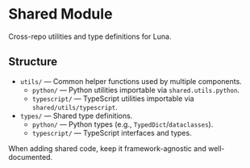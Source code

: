 # Shared Module

Cross-repo utilities and type definitions for Luna.

## Structure

- `utils/` — Common helper functions used by multiple components.
  - `python/` — Python utilities importable via `shared.utils.python`.
  - `typescript/` — TypeScript utilities importable via `shared/utils/typescript`.
- `types/` — Shared type definitions.
  - `python/` — Python types (e.g., `TypedDict`/`dataclasses`).
  - `typescript/` — TypeScript interfaces and types.

When adding shared code, keep it framework-agnostic and well-documented.
